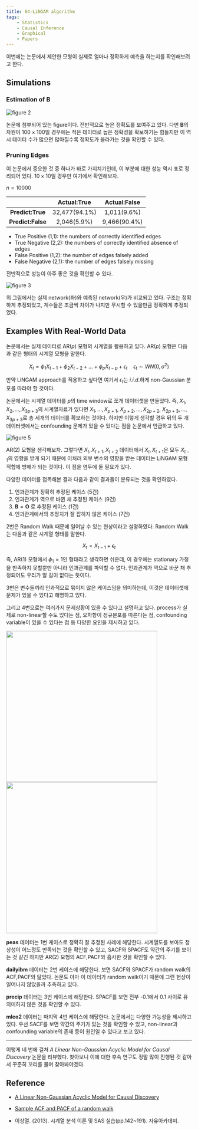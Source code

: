 ```yaml
---
title: 04-LiNGAM algorithm
tags:
    - Statistics
    - Causal Inference  
    - Graphical
    - Papers
---
```


이번에는 논문에서 제안한 모형이 실제로 얼마나 정확하게 예측을 하는지를 확인해보려고 한다.

<!--more-->

## Simulations

### Estimation of $\mathbf{B}$

![figure 2](/assets/images/lingam-figure2.jpg)

논문에 첨부되어 있는 figure이다. 전반적으로 높은 정확도를 보여주고 있다. 다만 $\mathbf{B}$의 차원이 $100 \times 100$일 경우에는 적은 데이터로 높은 정확성을 확보하기는 힘들지만 이 역시 데이터 수가 많으면 많아질수록 정확도가 올라가는 것을 확인할 수 있다.

### Pruning Edges

이 논문에서 중요한 것 중 하나가 바로 가지치기인데, 이 부분에 대한 성능 역시 표로 정리되어 있다. $10 \times 10$일 경우만 여기에서 확인해보자.

$n=10000$

|                |Actual:True|Actual:False|
|:--------------:|:----------:|:--------:|
|__Predict:True__|32,477(94.1%)|1,011(9.6%)|
|__Predict:False__|2,046(5.9%)|9,466(90.4%)

* True Positive (1,1): the numbers of correctly identified edges
* True Negative (2,2): the numbers of correctly identified absence of edges
* False Positive (1,2): the number of edges falsely added
* False Negative (2,1): the number of edges falsely missing

전반적으로 성능이 아주 좋은 것을 확인할 수 있다.

![figure 3](/assets/images/lingam-figure3.jpg)

위 그림에서는 실제 network(좌)와 예측된 network(우)가 비교되고 있다. 구조는 정확하게 추정되었고, 계수들은 조금씩 차이가 나지만 무시할 수 있을만큼 정확하게 추정되었다.

## Examples With Real-World Data

논문에서는 실제 데이터로 $\text{AR}(p)$ 모형의 시계열을 활용하고 있다. $\text{AR}(p)$ 모형은 다음과 같은 형태의 시계열 모형을 말한다.

$$
X_t = \phi_1X_{t-1}+\phi_2X_{t-2}+\dots+\phi_pX_{t-p}+\epsilon_t \quad \epsilon_t \sim WN(0,\sigma^2)
$$

만약 LiNGAM approach를 적용하고 싶다면 여기서 $\epsilon_t$는 $i.i.d.$하게 non-Gaussian 분포를 따라야 할 것이다.

논문에서는 시계열 데이터를 $p$의 time window로 쪼개 데이터셋을 만들었다. 즉, $X_1,X_2,\dots,X_{3p+3}$의 시계열자료가 있다면 $X_1,\dots,X_{p+1}$, $X_{p+2},\dots,X_{2p+2}$, $X_{2p+3},\dots,X_{3p+3}$로 총 세개의 데이터를 확보하는 것이다. 하지만 이렇게 생각할 경우 뒤의 두 개 데이터셋에서는 confounding 문제가 있을 수 있다는 점을 논문에서 언급하고 있다.

![figure 5](/assets/images/lingam-figure5.jpg)

$\text{AR}(2)$ 모형을 생각해보자. 그렇다면 $X_t,X_{t+1},X_{t+2}$ 데이터에서 $X_t,X_{t+1}$은 모두 $X_{t-1}$의 영향을 받게 되기 때문에 이처러 외부 변수의 영향을 받는 데이터는 LiNGAM 모형 적합에 방해가 되는 것이다. 이 점을 염두에 둘 필요가 있다.

다양한 데이터를 접목해본 결과 다음과 같이 결과들이 분류되는 것을 확인하였다.

1. 인과관계가 정확히 추정된 케이스 (5건)
2. 인과관계가 역으로 바뀐 채 추정된 케이스 (9건)
3. $\mathbf{B}=\mathbf{O}$ 로 추정된 케이스 (1건)
4. 인과관계에서의 추정치가 잘 잡히지 않은 케이스 (7건)

2번은 Random Walk 때문에 일어날 수 있는 현상이라고 설명하였다. Random Walk는 다음과 같은 시계열 형태를 말한다.

$$
X_t = X_{t-1}+\epsilon_t
$$

즉, $\text{AR}(1)$ 모형에서 $\phi_1=1$인 형태라고 생각하면 쉬운데, 이 경우에는 stationary 가정을 만족하지 못할뿐만 아니라 인과관계를 파악할 수 없다. 인과관계가 역으로 바꾼 채 추정되어도 우리가 알 길이 없다는 뜻이다.

3번은 변수들끼리 인과적으로 묶이지 않은 케이스임을 의미하는데, 이것은 데이터셋에 문제가 있을 수 있다고 해명하고 있다.

그리고 4번으로는 여러가지 문제상황이 있을 수 있다고 설명하고 있다. process가 실제로 non-linear할 수도 있다는 점, 오차항이 정규분포를 따른다는 점, confounding variable이 있을 수 있다는 점 등 다양한 요인을 제시하고 있다.

<p float="left">
  <img src="/assets/images/lingam-figure6.jpg" width="410" />
  <img src="/assets/images/lingam-figure7.jpg" width="410" />
</p>

__peas__ 데이터는 1번 케이스로 정확히 잘 추정된 사례에 해당한다. 시계열도를 보아도 정상성이 어느정도 만족되는 것을 확인할 수 있고, SACF와 SPACF도 약간의 주기를 보이는 것 같긴 하지만 $\text{AR}(2)$ 모형의 ACF,PACF와 흡사한 것을 확인할 수 있다.

__dailyibm__ 데이터는 2번 케이스에 해당한다. 보면 SACF와 SPACF가 random walk의 ACF,PACF와 닮았다. 논문도 아마 이 데이터가 random walk이기 때문에 그런 현상이 일어나지 않았을까 추측하고 있다.

__precip__ 데이터는 3번 케이스에 해당한다. SPACF를 보면 전부 -0.1에서 0.1 사이로 유의미하지 않은 것을 확인할 수 있다.

__mlco2__ 데이터는 마지막 4번 케이스에 해당한다. 논문에서는 다양한 가능성을 제시하고 있다. 우선 SACF를 보면 약간의 주기가 있는 것을 확인할 수 있고, non-linear과 confounding variable의 존재 등이 원인일 수 있다고 보고 있다.

---

이렇게 네 번에 걸쳐 _A Linear Non-Gaussian Acyclic Model for Causal Discovery_ 논문을 리뷰했다. 찾아보니 이에 대한 후속 연구도 정말 많이 진행된 것 같아서 꾸준히 꼬리를 물며 찾아봐야겠다.

## Reference

* <a href="https://www.jmlr.org/papers/volume7/shimizu06a/shimizu06a.pdf">A Linear Non-Gaussian Acyclic Model for Causal Discovery</a>

* <a href="https://stats.stackexchange.com/questions/87000/sample-acf-and-pacf-of-a-random-walk">Sample ACF and PACF of a random walk</a>

* 이상열. (2013). 시계열 분석 이론 및 SAS 실습(pp.142~191). 자유아카데미.
